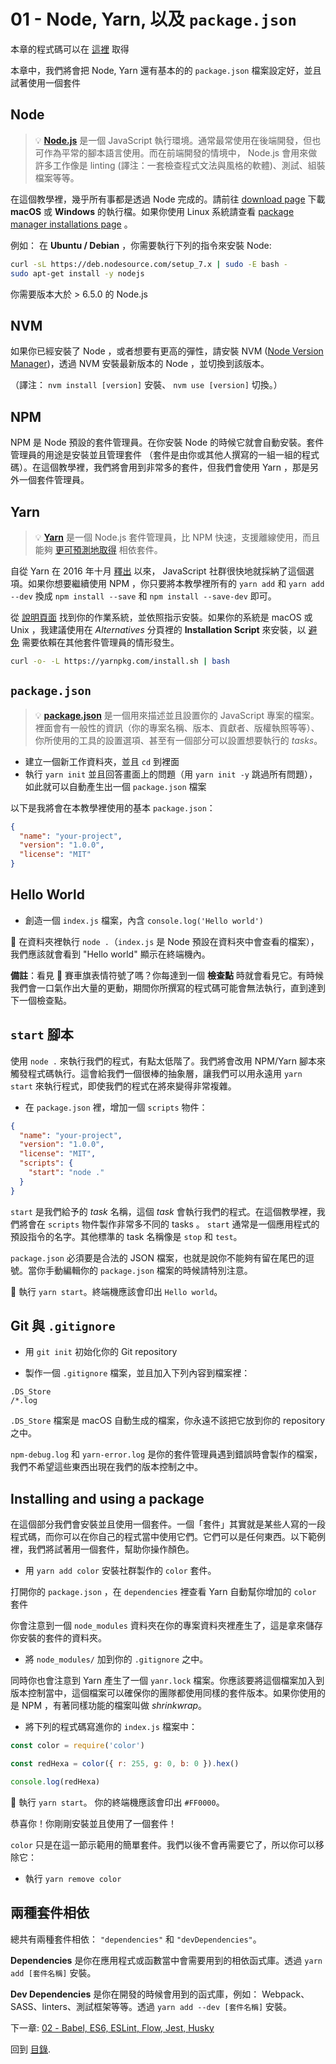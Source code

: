 # 01 - Node, Yarn, 以及 `package.json`

本章的程式碼可以在 [這裡](https://github.com/verekia/js-stack-walkthrough/tree/master/01-node-yarn-package-json) 取得

本章中，我們將會把 Node, Yarn 還有基本的的 `package.json` 檔案設定好，並且試著使用一個套件

## Node

> 💡 **[Node.js](https://nodejs.org/)** 是一個 JavaScript 執行環境。通常最常使用在後端開發，但也可作為平常的腳本語言使用。而在前端開發的情境中， Node.js 會用來做許多工作像是 linting (譯注：一套檢查程式文法與風格的軟體)、測試、組裝檔案等等。

在這個教學裡，幾乎所有事都是透過 Node 完成的。請前往 [download page](https://nodejs.org/en/download/current/) 下載 **macOS** 或 **Windows** 的執行檔。如果你使用 Linux 系統請查看 [package manager installations page](https://nodejs.org/en/download/package-manager/) 。

例如：
在 **Ubuntu / Debian** ，你需要執行下列的指令來安裝 Node:

```sh
curl -sL https://deb.nodesource.com/setup_7.x | sudo -E bash -
sudo apt-get install -y nodejs
```

你需要版本大於 > 6.5.0 的 Node.js

## NVM

如果你已經安裝了 Node ，或者想要有更高的彈性，請安裝 NVM ([Node Version Manager](https://github.com/creationix/nvm))，透過 NVM 安裝最新版本的 Node ，並切換到該版本。

（譯注： `nvm install [version]` 安裝、 `nvm use [version]` 切換。）

## NPM

NPM 是 Node 預設的套件管理員。在你安裝 Node 的時候它就會自動安裝。套件管理員的用途是安裝並且管理套件 （套件是由你或其他人撰寫的一組一組的程式碼）。在這個教學裡，我們將會用到非常多的套件，但我們會使用 Yarn ，那是另外一個套件管理員。


## Yarn

> 💡 **[Yarn](https://yarnpkg.com/)** 是一個 Node.js 套件管理員，比 NPM 快速，支援離線使用，而且能夠 [更可預測地取得](https://yarnpkg.com/en/docs/yarn-lock) 相依套件。

自從 Yarn 在 2016 年十月 [釋出](https://code.facebook.com/posts/1840075619545360) 以來， JavaScript 社群很快地就採納了這個選項。如果你想要繼續使用 NPM ，你只要將本教學裡所有的 `yarn add` 和 `yarn add --dev` 換成 `npm install --save` 和 `npm install --save-dev` 即可。

從 [說明頁面](https://yarnpkg.com/en/docs/install) 找到你的作業系統，並依照指示安裝。如果你的系統是 macOS 或 Unix ，我建議使用在 *Alternatives* 分頁裡的 **Installation Script** 來安裝，以 [避免](https://github.com/yarnpkg/yarn/issues/1505) 需要依賴在其他套件管理員的情形發生。

```sh
curl -o- -L https://yarnpkg.com/install.sh | bash
```

## `package.json`

> 💡 **[package.json](https://yarnpkg.com/en/docs/package-json)** 是一個用來描述並且設置你的 JavaScript 專案的檔案。裡面會有一般性的資訊（你的專案名稱、版本、貢獻者、版權執照等等）、你所使用的工具的設置選項、甚至有一個部分可以設置想要執行的 *tasks*。

- 建立一個新工作資料夾，並且 `cd` 到裡面
- 執行 `yarn init` 並且回答畫面上的問題（用 `yarn init -y` 跳過所有問題），如此就可以自動產生出一個 `package.json` 檔案

以下是我將會在本教學裡使用的基本 `package.json`：

```json
{
  "name": "your-project",
  "version": "1.0.0",
  "license": "MIT"
}
```

## Hello World

- 創造一個 `index.js` 檔案，內含 `console.log('Hello world')`

🏁 在資料夾裡執行 `node .`（`index.js` 是 Node 預設在資料夾中會查看的檔案），我們應該就會看到 "Hello world" 顯示在終端機內。

**備註**：看見 🏁 賽車旗表情符號了嗎？你每達到一個 **檢查點** 時就會看見它。有時候我們會一口氣作出大量的更動，期間你所撰寫的程式碼可能會無法執行，直到達到下一個檢查點。

## `start` 腳本

使用 `node .` 來執行我們的程式，有點太低階了。我們將會改用 NPM/Yarn 腳本來觸發程式碼執行。這會給我們一個很棒的抽象層，讓我們可以用永遠用 `yarn start` 來執行程式，即使我們的程式在將來變得非常複雜。

- 在 `package.json` 裡，增加一個 `scripts` 物件：

```json
{
  "name": "your-project",
  "version": "1.0.0",
  "license": "MIT",
  "scripts": {
    "start": "node ."
  }
}
```

`start` 是我們給予的 *task* 名稱，這個 *task* 會執行我們的程式。在這個教學裡，我們將會在 `scripts` 物件製作非常多不同的 tasks 。 `start` 通常是一個應用程式的預設指令的名字。其他標準的 task 名稱像是 `stop` 和 `test`。

`package.json` 必須要是合法的 JSON 檔案，也就是說你不能夠有留在尾巴的逗號。當你手動編輯你的 `package.json` 檔案的時候請特別注意。

🏁 執行 `yarn start`。終端機應該會印出 `Hello world`。

## Git 與 `.gitignore`

- 用 `git init` 初始化你的 Git repository

- 製作一個 `.gitignore` 檔案，並且加入下列內容到檔案裡：

```gitignore
.DS_Store
/*.log
```

`.DS_Store` 檔案是 macOS 自動生成的檔案，你永遠不該把它放到你的 repository 之中。

`npm-debug.log` 和 `yarn-error.log` 是你的套件管理員遇到錯誤時會製作的檔案，我們不希望這些東西出現在我們的版本控制之中。

## Installing and using a package

在這個部分我們會安裝並且使用一個套件。一個「套件」其實就是某些人寫的一段程式碼，而你可以在你自己的程式當中使用它們。它們可以是任何東西。以下範例裡，我們將試著用一個套件，幫助你操作顏色。

- 用 `yarn add color` 安裝社群製作的 `color` 套件。

打開你的 `package.json` ，在 `dependencies` 裡查看 Yarn 自動幫你增加的 `color` 套件

你會注意到一個 `node_modules` 資料夾在你的專案資料夾裡產生了，這是拿來儲存你安裝的套件的資料夾。

- 將 `node_modules/` 加到你的 `.gitignore` 之中。

同時你也會注意到 Yarn 產生了一個 `yanr.lock` 檔案。你應該要將這個檔案加入到版本控制當中，這個檔案可以確保你的團隊都使用同樣的套件版本。如果你使用的是 NPM ，有著同樣功能的檔案叫做 *shrinkwrap*。

- 將下列的程式碼寫進你的 `index.js` 檔案中：

```js
const color = require('color')

const redHexa = color({ r: 255, g: 0, b: 0 }).hex()

console.log(redHexa)
```

🏁 執行 `yarn start`。 你的終端機應該會印出 `#FF0000`。

恭喜你！你剛剛安裝並且使用了一個套件！

`color` 只是在這一節示範用的簡單套件。我們以後不會再需要它了，所以你可以移除它：

- 執行 `yarn remove color`

## 兩種套件相依

總共有兩種套件相依： `"dependencies"` 和 `"devDependencies"`。

**Dependencies** 是你在應用程式或函數當中會需要用到的相依函式庫。透過 `yarn add [套件名稱]` 安裝。

**Dev Dependencies** 是你在開發的時候會用到的函式庫，例如： Webpack、SASS、linters、測試框架等等。透過 `yarn add --dev [套件名稱]` 安裝。

下一章: [02 - Babel, ES6, ESLint, Flow, Jest, Husky](02-babel-es6-eslint-flow-jest-husky.md#readme)

回到 [目錄](https://github.com/verekia/js-stack-from-scratch#目錄).
